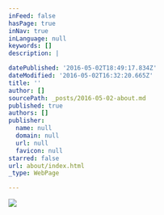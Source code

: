 ```yaml
---
inFeed: false
hasPage: true
inNav: true
inLanguage: null
keywords: []
description: |

datePublished: '2016-05-02T18:49:17.834Z'
dateModified: '2016-05-02T16:32:20.665Z'
title: ''
author: []
sourcePath: _posts/2016-05-02-about.md
published: true
authors: []
publisher:
  name: null
  domain: null
  url: null
  favicon: null
starred: false
url: about/index.html
_type: WebPage

---
```

![](https://the-grid-user-content.s3-us-west-2.amazonaws.com/a9747829-008b-41e4-851c-66ede1989ab5.jpg)